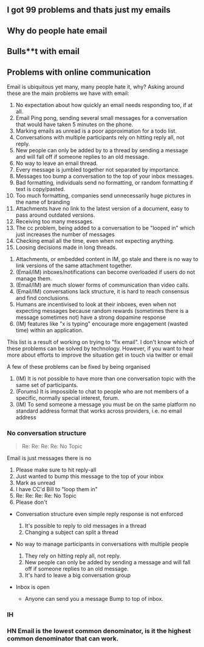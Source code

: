 ## I got 99 problems and thats just my emails
## Why do people hate email
## Bulls**t with email
## Problems with online communication

Email is ubiquitous yet many, many people hate it, why?
Asking around these are the main problems we have with email:

1. No expectation about how quickly an email needs responding too, if at all.
1. Email Ping pong, sending several small messages for a conversation that would have taken 5 minutes on the phone.
1. Marking emails as unread is a poor approximation for a todo list.
1. Conversations with multiple participants rely on hitting reply all, not reply.
1. New people can only be added by to a thread by sending a message and will fall off if someone replies to an old message.
1. No way to leave an email thread.
1. Every message is jumbled together not separated by importance.
1. Messages too bump a conversation to the top of your inbox messages.
1. Bad formatting, individuals send no formatting, or random formatting if text is copy/pasted.
1. Too much formatting, companies send unnecessarily huge pictures in the name of branding
1. Attachments have no link to the latest version of a document, easy to pass around outdated versions.
1. Receiving too many messages.
1. The cc problem, being added to a conversation to be "looped in" which just increases the number of messages
1. Checking email all the time, even when not expecting anything.
1. Loosing decisions made in long threads.


<!-- 1. Inboxes are not always/reliably grouped by the subject of the conversation, it also relies on participants not modifying the subject line. -->
1. Attachments, or embedded content in IM, go stale and there is no way to link versions of the same attachment together.
1. (Email/IM) inboxes/notifications can become overloaded if users do not manage them.
1. (Email/IM) are much slower forms of communication than video calls.
1. (Email/IM) conversations lack structure, it is hard to reach consensus and find conclusions.
1. Humans are incentivised to look at their inboxes, even when not expecting messages because random rewards (sometimes there is a message sometimes not) have a strong dopamine response
1. (IM) features like "x is typing" encourage more engagement (wasted time) within an application.


This list is a result of working on trying to "fix email".
I don't know which of these problems can be solved by technology.
However, if you want to hear more about efforts to improve the situation get in touch via twitter or email

A few of these problems can be fixed by being organised

1. (IM) It is not possible to have more than one conversation topic with the same set of participants.
1. (Forums) It is impossible to chat to people who are not members of a specific, normally special interest, forum.
1. (IM) To send someone a message you must be on the same platform no standard address format that works across providers, i.e. no email address

### No conversation structure

> Re: Re: Re: Re: No Topic

Email is just messages there is no


1. Please make sure to hit reply-all
2. Just wanted to bump this message to the top of your inbox
3. Mark as unread
4. I have CC'd Bill to "loop them in"
5. Re: Re: Re: Re: No Topic
6. Please don't

- Conversation structure even simple reply response is not enforced
  1. It's possible to reply to old messages in a thread
  1. Changing a subject can split a thread

- No way to manage participants in conversations with multiple people
  1. They rely on hitting reply all, not reply.
  2. New people can only be added by sending a message and will fall off if someone replies to an old message.
  3. It's hard to leave a big conversation group

- Inbox is open
  - Anyone can send you a message
  Bump to top of inbox.


### IH


### HN Email is the lowest common denominator, is it the highest common denominator that can work.
